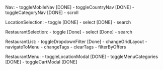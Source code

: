 Nav:
    - toggleMobileNav   [DONE]
    - toggleCountryNav  [DONE]
    - toggleCategoryNav [DONE]
    - scroll

LocationSelection:
    - toggle [DONE]
    - select [DONE]
    - search

RestaurantSelection:
    - toggle [Done]
    - select [Done]
    - search

RestaurantList:
    - toggleDropdownFilter [Done]
    - changeGridLayout
    - navigateToMenu
    - changeTags
    - clearTags
    - filterByOffers

RestaurantMenu:
    - toggleLocationModal  [DONE]
    - toggleMenuCategories [DONE]
    - toggleCartModal      [DONE]